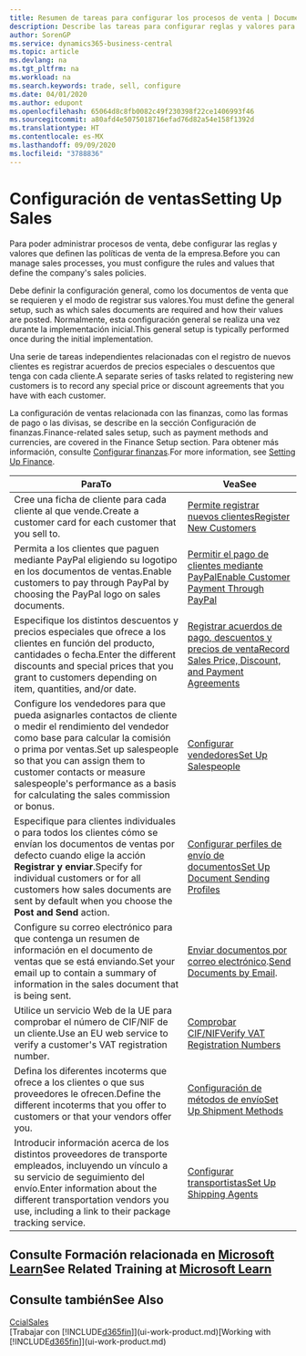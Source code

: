```yaml
---
title: Resumen de tareas para configurar los procesos de venta | Documentos de Microsoft
description: Describe las tareas para configurar reglas y valores para definir las directivas y los procesos de ventas.
author: SorenGP
ms.service: dynamics365-business-central
ms.topic: article
ms.devlang: na
ms.tgt_pltfrm: na
ms.workload: na
ms.search.keywords: trade, sell, configure
ms.date: 04/01/2020
ms.author: edupont
ms.openlocfilehash: 65064d8c8fb0082c49f230398f22ce1406993f46
ms.sourcegitcommit: a80afd4e5075018716efad76d82a54e158f1392d
ms.translationtype: HT
ms.contentlocale: es-MX
ms.lasthandoff: 09/09/2020
ms.locfileid: "3788836"
---
```

# <a name="setting-up-sales"></a><span data-ttu-id="5311b-103">Configuración de ventas</span><span class="sxs-lookup"><span data-stu-id="5311b-103">Setting Up Sales</span></span>
<span data-ttu-id="5311b-104">Para poder administrar procesos de venta, debe configurar las reglas y valores que definen las políticas de venta de la empresa.</span><span class="sxs-lookup"><span data-stu-id="5311b-104">Before you can manage sales processes, you must configure the rules and values that define the company's sales policies.</span></span>

<span data-ttu-id="5311b-105">Debe definir la configuración general, como los documentos de venta que se requieren y el modo de registrar sus valores.</span><span class="sxs-lookup"><span data-stu-id="5311b-105">You must define the general setup, such as which sales documents are required and how their values are posted.</span></span> <span data-ttu-id="5311b-106">Normalmente, esta configuración general se realiza una vez durante la implementación inicial.</span><span class="sxs-lookup"><span data-stu-id="5311b-106">This general setup is typically performed once during the initial implementation.</span></span>

<span data-ttu-id="5311b-107">Una serie de tareas independientes relacionadas con el registro de nuevos clientes es registrar acuerdos de precios especiales o descuentos que tenga con cada cliente.</span><span class="sxs-lookup"><span data-stu-id="5311b-107">A separate series of tasks related to registering new customers is to record any special price or discount agreements that you have with each customer.</span></span>

<span data-ttu-id="5311b-108">La configuración de ventas relacionada con las finanzas, como las formas de pago o las divisas, se describe en la sección Configuración de finanzas.</span><span class="sxs-lookup"><span data-stu-id="5311b-108">Finance-related sales setup, such as payment methods and currencies, are covered in the Finance Setup section.</span></span> <span data-ttu-id="5311b-109">Para obtener más información, consulte [Configurar finanzas](finance-setup-finance.md).</span><span class="sxs-lookup"><span data-stu-id="5311b-109">For more information, see [Setting Up Finance](finance-setup-finance.md).</span></span>

| <span data-ttu-id="5311b-110">Para</span><span class="sxs-lookup"><span data-stu-id="5311b-110">To</span></span> | <span data-ttu-id="5311b-111">Vea</span><span class="sxs-lookup"><span data-stu-id="5311b-111">See</span></span> |
| --- | --- |
| <span data-ttu-id="5311b-112">Cree una ficha de cliente para cada cliente al que vende.</span><span class="sxs-lookup"><span data-stu-id="5311b-112">Create a customer card for each customer that you sell to.</span></span> |[<span data-ttu-id="5311b-113">Permite registrar nuevos clientes</span><span class="sxs-lookup"><span data-stu-id="5311b-113">Register New Customers</span></span>](sales-how-register-new-customers.md) |
| <span data-ttu-id="5311b-114">Permita a los clientes que paguen mediante PayPal eligiendo su logotipo en los documentos de ventas.</span><span class="sxs-lookup"><span data-stu-id="5311b-114">Enable customers to pay through PayPal by choosing the PayPal logo on sales documents.</span></span> |[<span data-ttu-id="5311b-115">Permitir el pago de clientes mediante PayPal</span><span class="sxs-lookup"><span data-stu-id="5311b-115">Enable Customer Payment Through PayPal</span></span>](sales-how-enable-payment-service-extensions.md) |
| <span data-ttu-id="5311b-116">Especifique los distintos descuentos y precios especiales que ofrece a los clientes en función del producto, cantidades o fecha.</span><span class="sxs-lookup"><span data-stu-id="5311b-116">Enter the different discounts and special prices that you grant to customers depending on item, quantities, and/or date.</span></span> |[<span data-ttu-id="5311b-117">Registrar acuerdos de pago, descuentos y precios de venta</span><span class="sxs-lookup"><span data-stu-id="5311b-117">Record Sales Price, Discount, and Payment Agreements</span></span>](sales-how-record-sales-price-discount-payment-agreements.md) |
| <span data-ttu-id="5311b-118">Configure los vendedores para que pueda asignarles contactos de cliente o medir el rendimiento del vendedor como base para calcular la comisión o prima por ventas.</span><span class="sxs-lookup"><span data-stu-id="5311b-118">Set up salespeople so that you can assign them to customer contacts or measure salespeople's performance as a basis for calculating the sales commission or bonus.</span></span> |[<span data-ttu-id="5311b-119">Configurar vendedores</span><span class="sxs-lookup"><span data-stu-id="5311b-119">Set Up Salespeople</span></span>](sales-how-setup-salespeople.md) |
| <span data-ttu-id="5311b-120">Especifique para clientes individuales o para todos los clientes cómo se envían los documentos de ventas por defecto cuando elige la acción **Registrar y enviar**.</span><span class="sxs-lookup"><span data-stu-id="5311b-120">Specify for individual customers or for all customers how sales documents are sent by default when you choose the **Post and Send** action.</span></span> |[<span data-ttu-id="5311b-121">Configurar perfiles de envío de documentos</span><span class="sxs-lookup"><span data-stu-id="5311b-121">Set Up Document Sending Profiles</span></span>](sales-how-setup-document-send-profiles.md) |
| <span data-ttu-id="5311b-122">Configure su correo electrónico para que contenga un resumen de información en el documento de ventas que se está enviando.</span><span class="sxs-lookup"><span data-stu-id="5311b-122">Set your email up to contain a summary of information in the sales document that is being sent.</span></span> |<span data-ttu-id="5311b-123">[Enviar documentos por correo electrónico](ui-how-send-documents-email.md).</span><span class="sxs-lookup"><span data-stu-id="5311b-123">[Send Documents by Email](ui-how-send-documents-email.md).</span></span> |
|<span data-ttu-id="5311b-124">Utilice un servicio Web de la UE para comprobar el número de CIF/NIF de un cliente.</span><span class="sxs-lookup"><span data-stu-id="5311b-124">Use an EU web service to verify a customer's VAT registration number.</span></span>|[<span data-ttu-id="5311b-125">Comprobar CIF/NIF</span><span class="sxs-lookup"><span data-stu-id="5311b-125">Verify VAT Registration Numbers</span></span>](finance-setup-vat.md)|
|<span data-ttu-id="5311b-126">Defina los diferentes incoterms que ofrece a los clientes o que sus proveedores le ofrecen.</span><span class="sxs-lookup"><span data-stu-id="5311b-126">Define the different incoterms that you offer to customers or that your vendors offer you.</span></span>|[<span data-ttu-id="5311b-127">Configuración de métodos de envío</span><span class="sxs-lookup"><span data-stu-id="5311b-127">Set Up Shipment Methods</span></span>](sales-how-set-up-shipment-methods.md)|
|<span data-ttu-id="5311b-128">Introducir información acerca de los distintos proveedores de transporte empleados, incluyendo un vínculo a su servicio de seguimiento del envío.</span><span class="sxs-lookup"><span data-stu-id="5311b-128">Enter information about the different transportation vendors you use, including a link to their package tracking service.</span></span>|[<span data-ttu-id="5311b-129">Configurar transportistas</span><span class="sxs-lookup"><span data-stu-id="5311b-129">Set Up Shipping Agents</span></span>](sales-how-to-set-up-shipping-agents.md)|

## <a name="see-related-training-at-microsoft-learn"></a><span data-ttu-id="5311b-130">Consulte Formación relacionada en [Microsoft Learn](/learn/paths/trade-get-started-dynamics-365-business-central/)</span><span class="sxs-lookup"><span data-stu-id="5311b-130">See Related Training at [Microsoft Learn](/learn/paths/trade-get-started-dynamics-365-business-central/)</span></span>

## <a name="see-also"></a><span data-ttu-id="5311b-131">Consulte también</span><span class="sxs-lookup"><span data-stu-id="5311b-131">See Also</span></span>
[<span data-ttu-id="5311b-132">Ccial</span><span class="sxs-lookup"><span data-stu-id="5311b-132">Sales</span></span>](sales-manage-sales.md)  
<span data-ttu-id="5311b-133">[Trabajar con [!INCLUDE[d365fin](includes/d365fin_md.md)]](ui-work-product.md)</span><span class="sxs-lookup"><span data-stu-id="5311b-133">[Working with [!INCLUDE[d365fin](includes/d365fin_md.md)]](ui-work-product.md)</span></span>
